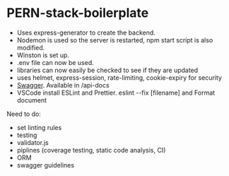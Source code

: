 # PERN-stack-boilerplate

- Uses express-generator to create the backend.
- Nodemon is used so the server is restarted, npm start script is also modified.
- Winston is set up.  
- .env file can now be used.  
- libraries can now easily be checked to see if they are updated
- uses helmet, express-session, rate-limiting, cookie-expiry for security
- [Swagger](https://itnext.io/setting-up-swagger-in-a-node-js-application-d3c4d7aa56d4). Available in /api-docs
- VSCode install ESLint and Prettier. eslint --fix [filename] and Format document

Need to do:
- set linting rules
- testing
- validator.js
- piplines (coverage testing, static code analysis, CI)
- ORM
- swagger guidelines